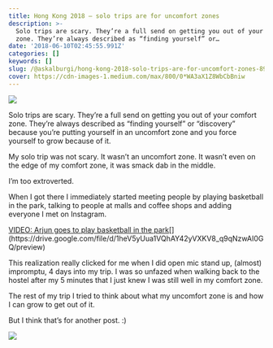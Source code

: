 ```yaml
---
title: Hong Kong 2018 — solo trips are for uncomfort zones
description: >-
  Solo trips are scary. They’re a full send on getting you out of your comfort
  zone. They’re always described as “finding yourself” or…
date: '2018-06-10T02:45:55.991Z'
categories: []
keywords: []
slug: /@askalburgi/hong-kong-2018-solo-trips-are-for-uncomfort-zones-89fa4a95dcaa
cover: https://cdn-images-1.medium.com/max/800/0*WA3aX1Z8WbCbBniw
---
```


![](https://cdn-images-1.medium.com/max/800/0*WA3aX1Z8WbCbBniw)

Solo trips are scary. They’re a full send on getting you out of your comfort zone. They’re always described as “finding yourself” or “discovery” because you’re putting yourself in an uncomfort zone and you force yourself to grow because of it.

My solo trip was not scary. It wasn’t an uncomfort zone. It wasn’t even on the edge of my comfort zone, it was smack dab in the middle.

I’m too extroverted.

When I got there I immediately started meeting people by playing basketball in the park, talking to people at malls and coffee shops and adding everyone I met on Instagram.

[VIDEO: Arjun goes to play basketball in the park](https://drive.google.com/file/d/1heV5yUua1VQhAY42yVXKV8_q9qNzwAI0GQ/preview "https://drive.google.com/file/d/1heV5yUua1VQhAY42yVXKV8_q9qNzwAI0GQ/preview")[](https://drive.google.com/file/d/1heV5yUua1VQhAY42yVXKV8_q9qNzwAI0GQ/preview)

This realization really clicked for me when I did open mic stand up, (almost) impromptu, 4 days into my trip. I was so unfazed when walking back to the hostel after my 5 minutes that I just knew I was still well in my comfort zone.

The rest of my trip I tried to think about what my uncomfort zone is and how I can grow to get out of it.

But I think that’s for another post. :)

![](https://cdn-images-1.medium.com/max/800/0*QFUIlzO_kcVtADJh)